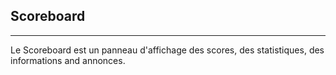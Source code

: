 ## Scoreboard ##
----------
Le Scoreboard est un panneau d'affichage des scores, des statistiques, des informations and annonces.  
